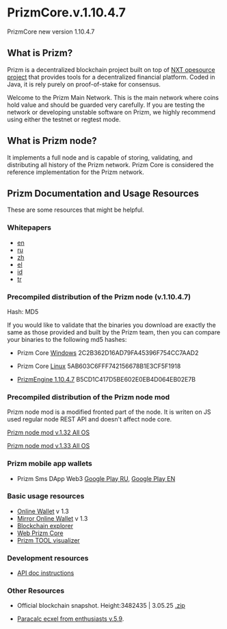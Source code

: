 # PrizmCore.v.1.10.4.7
PrizmCore new version 1.10.4.7

What is Prizm?
-------------

Prizm is a decentralized blockchain project built on top of [NXT opesource project](https://bitbucket.org/Jelurida/nxt/src) that provides tools for a decentralized financial platform. Coded in Java, it is rely purely on proof-of-stake for consensus.

Welcome to the Prizm Main Network. This is the main network where coins hold value and should be guarded very carefully. If you are testing the network or developing unstable software on Prizm, we highly recommend using either the testnet or regtest mode.

What is Prizm node?
-------------

It implements a full node and is capable of storing, validating, and distributing all history of the Prizm network. Prizm Core is considered the reference implementation for the Prizm network.

Prizm Documentation and Usage Resources
---------------

These are some resources that might be helpful.

### Whitepapers

* [en](https://tech.prizm.vip/files/prizm_wp_en.pdf)
* [ru](https://tech.prizm.vip/files/prizm_wp_ru.pdf)
* [zh](https://tech.prizm.vip/files/prizm_wp_zh.pdf)
* [el](https://tech.prizm.vip/files/prizm_wp_el.pdf)
* [id](https://tech.prizm.vip/files/prizm_wp_id.pdf)
* [tr](https://tech.prizm.vip/files/prizm_wp_tr.pdf)

### Precompiled distribution of the Prizm node (v.1.10.4.7)

Hash: MD5

If you would like to validate that the binaries you download are exactly the same as those provided and built by the Prizm team, then you can compare your binaries to the following md5 hashes:

* Prizm Core [Windows](https://tech.prizm.vip/files/prizm-dist-1.10.4.7-win.exe) 2C2B362D16AD79FA45396F754CC7AAD2
* Prizm Core [Linux](https://tech.prizm.vip/files/prizm-dist-1.10.4.7-linux.zip) 5AB603C6FFF742156678B1E3CF5F1918


* [PrizmEngine 1.10.4.7](https://tech.prizm.vip/files/PrizmEngine.jar) B5CD1C417D5BE602E0EB4D064EB02E7B


### Precompiled distribution of the Prizm node mod

Prizm node mod is a modified fronted part of the node. It is writen on JS used regular node REST API and doesn't affect node core.

[Prizm node mod v.1.32 All OS](https://tech.prizm.vip/files/PrizmCore_Mod_v.1.32.zip)

[Prizm node mod v.1.33 All OS](https://tech.prizm.vip/files/PrizmCore_Mod_v.1.33.zip)

### Prizm mobile app wallets

* Prizm Sms DApp Web3 [Google Play RU](https://play.google.com/store/apps/details?id=prizm.wallet&hl=ru), [Google Play EN](https://play.google.com/store/apps/details?id=prizm.wallet_en)

### Basic usage resources

* [Online Wallet](https://wallet.prizm.vip/) v 1.3
* [Mirror Online Wallet](https://mirror-prizm.vip/) v 1.3
* [Blockchain explorer](https://blockchain.prizm.vip/)
* [Web Prizm Core](https://core.prizm.vip/)
* [Prizm TOOL visualizer](https://tool-prizm.space/)

### Development resources

* [API doc instructions](https://blockchain.prizm.vip/api-doc/PRIZM_API.html)

### Other Resources

* Official blockchain snapshot. Height:3482435 | 3.05.25  [.zip](https://tech.prizm.vip/files/prizm_db_3482435H.zip)

* [Paracalc ecxel from enthusiasts v.5.9](https://tech.prizm.vip/files/PARACALC_5.9.xlsm).


